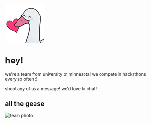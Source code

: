 
![yok](./profile/gooselove.png)
# hey!

we're a team from university of minnesota! we compete in hackathons every so often :)

shoot any of us a message! we'd love to chat!

## all the geese

![team photo](https://yok.dev/api/minihacks-people?num=9)
